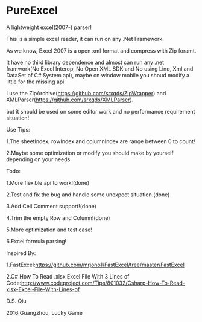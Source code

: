 # PureExcel
A lightweight excel(2007-) parser!

This is a simple excel reader, it can run on any .Net Framework.

As we know, Excel 2007 is a open xml format and compress with Zip foramt.

It have no third library dependence and almost can run any .net framwork(No Excel Interop, No Open XML SDK
and No using Linq, Xml and DataSet of C# System api),
maybe on window mobile you shoud modify a little for the missing api.

I use the ZipArchive(https://github.com/srxqds/ZipWrapper) and XMLParser(https://github.com/srxqds/XMLParser).


but it should be used on some editor work and no performance requirement situation!

Use Tips:

1.The sheetIndex, rowIndex and columnIndex are range between 0 to count!

2.Maybe some optimization or modify you should make by yourself depending on your needs.


Todo:

1.More flexible api to work!(done)

2.Test and fix the bug and handle some unexpect situation.(done)

3.Add Ceil Comment support!(done)

4.Trim the empty Row and Column!(done)

5.More optimization and test case!

6.Excel formula parsing!

Inspired By:

1.FastExcel:https://github.com/mrjono1/FastExcel/tree/master/FastExcel

2.C# How To Read .xlsx Excel File With 3 Lines of Code:http://www.codeproject.com/Tips/801032/Csharp-How-To-Read-xlsx-Excel-File-With-Lines-of


D.S. Qiu

2016 Guangzhou, Lucky Game
